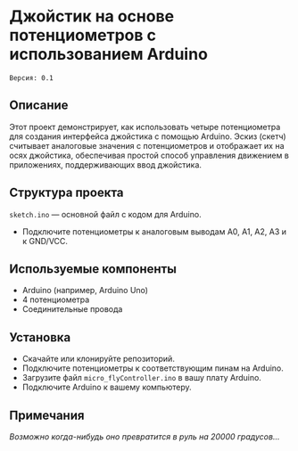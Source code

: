 # Джойстик на основе потенциометров с использованием Arduino
`Версия: 0.1`
## Описание
Этот проект демонстрирует, как использовать четыре потенциометра для создания интерфейса джойстика с помощью Arduino. Эскиз (скетч) считывает аналоговые значения с потенциометров и отображает их на осях джойстика, обеспечивая простой способ управления движением в приложениях, поддерживающих ввод джойстика.

## Структура проекта
`sketch.ino` — основной файл с кодом для Arduino.
* Подключите потенциометры к аналоговым выводам A0, A1, A2, A3 и к GND/VCC.
## Используемые компоненты
* Arduino (например, Arduino Uno)
* 4 потенциометра
* Соединительные провода
## Установка
* Скачайте или клонируйте репозиторий.
* Подключите потенциометры к соответствующим пинам на Arduino.
* Загрузите файл `micro_flyController.ino` в вашу плату Arduino.
* Подключите Arduino к вашему компьютеру.
## Примечания
*Возможно когда-нибудь оно превратится в руль на 20000 градусов...*